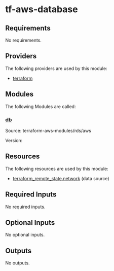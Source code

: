 # tf-aws-database

## Requirements

No requirements.

## Providers

The following providers are used by this module:

- <a name="provider_terraform"></a> [terraform](#provider\_terraform)

## Modules

The following Modules are called:

### <a name="module_db"></a> [db](#module\_db)

Source: terraform-aws-modules/rds/aws

Version:

## Resources

The following resources are used by this module:

- [terraform_remote_state.network](https://registry.terraform.io/providers/hashicorp/terraform/latest/docs/data-sources/remote_state) (data source)

## Required Inputs

No required inputs.

## Optional Inputs

No optional inputs.

## Outputs

No outputs.
